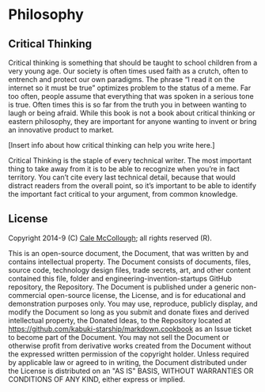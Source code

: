 # Philosophy

## Critical Thinking

Critical thinking is something that should be taught to school children from a very young age. Our society is often times used faith as a crutch, often to entrench and protect our own paradigms. The phrase “I read it on the internet so it must be true” optimizes problem to the status of a meme. Far too often, people assume that everything that was spoken in a serious tone is true. Often times this is so far from the truth you in between wanting to laugh or being afraid. While this book is not a book about critical thinking or eastern philosophy, they are important for anyone wanting to invent or bring an innovative product to market.

[Insert info about how critical thinking can help you write here.]

Critical Thinking is the staple of every technical writer. The most important thing to take away from it is to be able to recognize when you’re in fact territory. You can’t cite every last technical detail, because that would distract readers from the overall point, so it’s important to be able to identify the important fact critical to your argument, from common knowledge.


## License

Copyright 2014-9 (C) [Cale McCollough](https://calemccollough.github.io); all rights reserved (R).

This is an open-source document, the Document, that was written by and contains intellectual property. The Document consists of documents, files, source code, technology design files, trade secrets, art, and other content contained this file, folder and engineering-invention-startups GitHub repository, the Repository. The Document is published under a generic non-commercial open-source license, the License, and is for educational and demonstration purposes only. You may use, reproduce, publicly display, and modify the Document so long as you submit and donate fixes and derived intellectual property, the Donated Ideas, to the Repository located at <https://github.com/kabuki-starship/markdown.cookbook> as an Issue ticket to become part of the Document. You may not sell the Document or otherwise profit from derivative works created from the Document without the expressed written permission of the copyright holder. Unless required by applicable law or agreed to in writing, the Document distributed under the License is distributed on an "AS IS" BASIS, WITHOUT WARRANTIES OR CONDITIONS OF ANY KIND, either express or implied.

